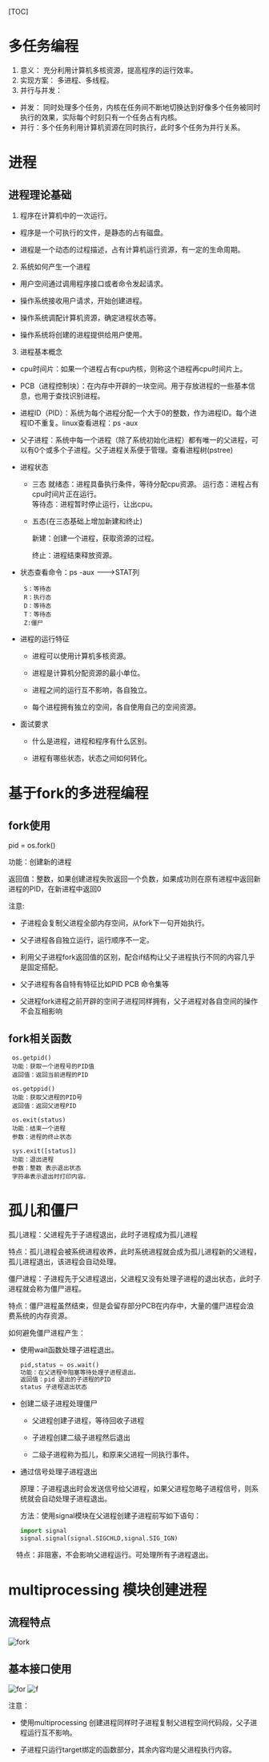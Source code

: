 [TOC]

# 多任务编程

1. 意义： 充分利用计算机多核资源，提高程序的运行效率。
2. 实现方案： 多进程、多线程。
3. 并行与并发：
- 并发： 同时处理多个任务，内核在任务间不断地切换达到好像多个任务被同时执行的效果，实际每个时刻只有一个任务占有内核。
- 并行：多个任务利用计算机资源在同时执行，此时多个任务为并行关系。  

# 进程

## 进程理论基础

1. 程序在计算机中的一次运行。
- 程序是一个可执行的文件，是静态的占有磁盘。

- 进程是一个动态的过程描述，占有计算机运行资源，有一定的生命周期。
2. 系统如何产生一个进程
- 用户空间通过调用程序接口或者命令发起请求。

- 操作系统接收用户请求，开始创建进程。

- 操作系统调配计算机资源，确定进程状态等。

- 操作系统将创建的进程提供给用户使用。
3. 进程基本概念
- cpu时间片：如果一个进程占有cpu内核，则称这个进程再cpu时间片上。

- PCB（进程控制块）：在内存中开辟的一块空间。用于存放进程的一些基本信息，也用于查找识别进程。

- 进程ID（PID）：系统为每个进程分配一个大于0的整数，作为进程ID。每个进程ID不重复。linux查看进程：ps -aux

- 父子进程：系统中每一个进程（除了系统初始化进程）都有唯一的父进程，可以有0个或多个子进程。父子进程关系便于管理。查看进程树(pstree)

- 进程状态
  
  - 三态
    就绪态：进程具备执行条件，等待分配cpu资源。
    运行态：进程占有cpu时间片正在运行。  
    等待态：进程暂时停止运行，让出cpu。
  
  - 五态(在三态基础上增加新建和终止)
    
    新建：创建一个进程，获取资源的过程。  
    
    终止：进程结束释放资源。  

- 状态查看命令：ps -aux  --->STAT列
  
       S：等待态
       R：执行态
       D：等待态
       T：等待态
       Z:僵尸

- 进程的运行特征  
  
  - 进程可以使用计算机多核资源。
  
  - 进程是计算机分配资源的最小单位。
  
  - 进程之间的运行互不影响，各自独立。
  
  - 每个进程拥有独立的空间，各自使用自己的空间资源。

- 面试要求
  
  - 什么是进程，进程和程序有什么区别。
  
  - 进程有哪些状态，状态之间如何转化。

# 基于fork的多进程编程

## fork使用

pid = os.fork()

功能：创建新的进程

返回值：整数，如果创建进程失败返回一个负数，如果成功则在原有进程中返回新进程的PID，在新进程中返回0

注意:  

- 子进程会复制父进程全部内存空间，从fork下一句开始执行。

- 父子进程各自独立运行，运行顺序不一定。

- 利用父子进程fork返回值的区别，配合if结构让父子进程执行不同的内容几乎是固定搭配。

- 父子进程有各自特有特征比如PID PCB 命令集等

- 父进程fork进程之前开辟的空间子进程同样拥有，父子进程对各自空间的操作不会互相影响

## fork相关函数

     os.getpid()
     功能：获取一个进程号的PID值
     返回值：返回当前进程的PID
    
     os.getppid()
     功能：获取父进程的PID号
     返回值：返回父进程PID
    
     os.exit(status)
     功能：结束一个进程
     参数：进程的终止状态
    
     sys.exit([status])
     功能：退出进程
     参数：整数 表示退出状态
     字符串表示退出时打印内容。

# 孤儿和僵尸

孤儿进程：父进程先于子进程退出，此时子进程成为孤儿进程

特点：孤儿进程会被系统进程收养，此时系统进程就会成为孤儿进程新的父进程，孤儿进程退出，该进程会自动处理。

僵尸进程：子进程先于父进程退出，父进程又没有处理子进程的退出状态，此时子进程就会称为僵尸进程。

特点：僵尸进程虽然结束，但是会留存部分PCB在内存中，大量的僵尸进程会浪费系统的内存资源。

如何避免僵尸进程产生：

- 使用wait函数处理子进程退出。
  
  ```python
  pid,status = os.wait()
  功能：在父进程中阻塞等待处理子进程退出。  
  返回值：pid 退出的子进程的PID
  status 子进程退出状态
  ```

- 创建二级子进程处理僵尸
  
  - 父进程创建子进程，等待回收子进程
  
  - 子进程创建二级子进程然后退出
  
  - 二级子进程称为孤儿，和原来父进程一同执行事件。

- 通过信号处理子进程退出
  
  原理：子进程退出时会发送信号给父进程，如果父进程忽略子进程信号，则系统就会自动处理子进程退出。
  
  方法：使用signal模块在父进程创建子进程前写如下语句：
  
  ```python
  import signal
  signal.signal(signal.SIGCHLD,signal.SIG_IGN)
  ```

    特点：非阻塞，不会影响父进程运行。可处理所有子进程退出。

# multiprocessing 模块创建进程

## 流程特点

![fork](./photo/fork.jpg)

## 基本接口使用

![for](./photo/fork2.jpg)
![f](./photo/fork3.jpg)



注意： 

- 使用multiprocessing 创建进程同样时子进程复制父进程空间代码段，父子进程运行互不影响。

- 子进程只运行target绑定的函数部分，其余内容均是父进程执行内容。